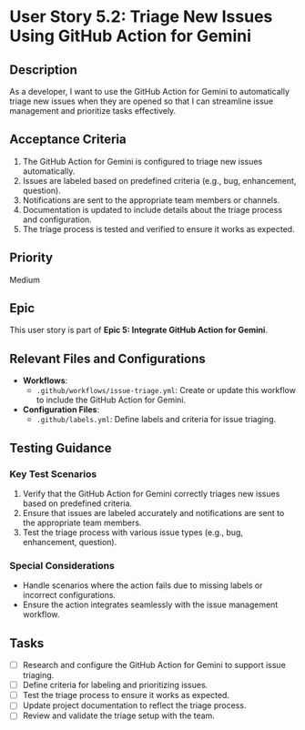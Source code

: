 # User Story 5.2: Triage New Issues Using GitHub Action for Gemini

## Description

As a developer, I want to use the GitHub Action for Gemini to automatically triage new issues when they are opened so
that I can streamline issue management and prioritize tasks effectively.

## Acceptance Criteria

1. The GitHub Action for Gemini is configured to triage new issues automatically.
2. Issues are labeled based on predefined criteria (e.g., bug, enhancement, question).
3. Notifications are sent to the appropriate team members or channels.
4. Documentation is updated to include details about the triage process and configuration.
5. The triage process is tested and verified to ensure it works as expected.

## Priority

Medium

## Epic

This user story is part of **Epic 5: Integrate GitHub Action for Gemini**.

## Relevant Files and Configurations

- **Workflows**:
  - `.github/workflows/issue-triage.yml`: Create or update this workflow to include the GitHub Action for Gemini.
- **Configuration Files**:
  - `.github/labels.yml`: Define labels and criteria for issue triaging.

## Testing Guidance

### Key Test Scenarios

1. Verify that the GitHub Action for Gemini correctly triages new issues based on predefined criteria.
2. Ensure that issues are labeled accurately and notifications are sent to the appropriate team members.
3. Test the triage process with various issue types (e.g., bug, enhancement, question).

### Special Considerations

- Handle scenarios where the action fails due to missing labels or incorrect configurations.
- Ensure the action integrates seamlessly with the issue management workflow.

## Tasks

- [ ] Research and configure the GitHub Action for Gemini to support issue triaging.
- [ ] Define criteria for labeling and prioritizing issues.
- [ ] Test the triage process to ensure it works as expected.
- [ ] Update project documentation to reflect the triage process.
- [ ] Review and validate the triage setup with the team.
